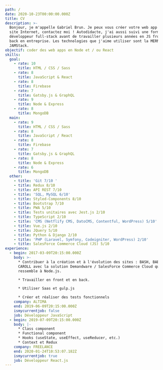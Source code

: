 ```yaml
---
path: /
date: 2020-10-23T00:00:00.000Z
title: CV
description: >-
  Bonjour, je m'appelle Gabriel Brun. Je peux vous créer votre web app ou votre
  site Internet, contactez moi ! Autodidacte, j'ai aussi suivi une formation de
  développeur full-stack avant de travailler plusieurs années en JS front et
  back en entreprise. Les technologies que j'aime utiliser sont la MERN et la
  JAMStack.
objectif: coder des web apps en Node et / ou React
skills:
  goal:
    - rate: 10
      title: HTML / CSS / Sass
    - rate: 8
      title: JavaScript & React
    - rate: 8
      title: Firebase
    - rate: 7
      title: Gatsby.js & GraphQL
    - rate: 9
      title: Node & Express
    - rate: 8
      title: MongoDB
  main:
    - rate: 9
      title: HTML / CSS / Sass
    - rate: 8
      title: JavaScript / React
    - rate: 8
      title: Firebase
    - rate: 7
      title: Gatsby.js & GraphQL
    - rate: 8
      title: Node & Express
    - rate: 6
      title: MongoDB
  other:
    - title: 'Git 7/10 '
    - title: Redux 8/10
    - title: API REST 7/10
    - title: 'SQL, MySQL 6/10'
    - title: Styled-Components 8/10
    - title: Bootstrap 7/10
    - title: PWA 5/10
    - title: Tests unitaires avec Jest.js 2/10
    - title: TypeScript 2/10
    - title: 'CMS (Netflify CMS, DatoCMS, Contentful, WordPress) 5/10'
    - title: Vue.js 2/10
    - title: JQuery 5/10
    - title: Python & Django 2/10
    - title: 'PHP (Laravel, Symfony, Codeigniter, WordPress) 2/10'
    - title: SalesForce Commerce Cloud (JS) 5/10
experience:
  - begin: 2017-03-09T20:15:00.000Z
    body: >-
      * Contribuer à la création et à l'évolution des sites : BASH, BABYLISS et
      CAROLL avec la solution Demandware / SalesForce Commerce Cloud qui
      ressemble à Node.js.

      * Travailler en front et en back.

      * Utiliser Saas et gulp.js

      * Créer et réaliser des tests fonctionnels
    company: ALTIMA
    end: 2019-06-09T20:15:00.000Z
    ismycurrentjob: false
    job: Développeur JavaScript
  - begin: 2019-07-09T20:15:00.000Z
    body: |-
      * Class component
      * Functional component
      * Hooks (useState, useEffect, useReducer, etc.)
      * Context et Redux
    company: FREELANCE
    end: 2020-01-24T10:53:07.182Z
    ismycurrentjob: true
    job: Développeur React.js
---
```


